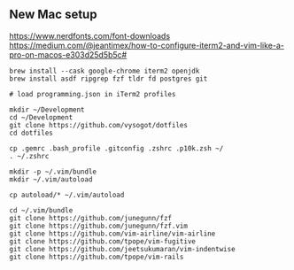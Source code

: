 ## New Mac setup

https://www.nerdfonts.com/font-downloads
https://medium.com/@jeantimex/how-to-configure-iterm2-and-vim-like-a-pro-on-macos-e303d25d5b5c#

```
brew install --cask google-chrome iterm2 openjdk
brew install asdf ripgrep fzf tldr fd postgres git

# load programming.json in iTerm2 profiles

mkdir ~/Development
cd ~/Development
git clone https://github.com/vysogot/dotfiles
cd dotfiles

cp .gemrc .bash_profile .gitconfig .zshrc .p10k.zsh ~/
. ~/.zshrc

mkdir -p ~/.vim/bundle
mkdir ~/.vim/autoload

cp autoload/* ~/.vim/autoload

cd ~/.vim/bundle
git clone https://github.com/junegunn/fzf
git clone https://github.com/junegunn/fzf.vim
git clone https://github.com/vim-airline/vim-airline
git clone https://github.com/tpope/vim-fugitive
git clone https://github.com/jeetsukumaran/vim-indentwise
git clone https://github.com/tpope/vim-rails
```

